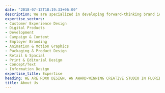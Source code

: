 ```yaml
---
date: "2018-07-12T18:19:33+06:00"
description: We are specialized in developing forward-thinking brand identities, websites, illustration and animation for all types of customers. And we do this by bringing our customers through each phase of the design process with us.
expertise_sectors:
- Customer Experience Design
- Digital Products
- Development
- Campaign & Content
- Employer Branding
- Animation & Motion Graphics
- Packaging & Product Design
- Retail & Spacial
- Print & Editorial Design
- Concept/Text
- Information Design
expertise_title: Expertise
heading: WE ARE ROXO DESIGN. AN AWARD-WINNING CREATIVE STUDIO IN FLORIDA.
title: About Us
---
```

